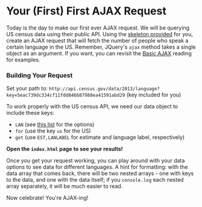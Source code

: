 # Your (First) First AJAX Request

Today is the day to make our first ever AJAX request. We will be querying US census data using their public API. Using the [skeleton provided][skeleton] for you, create an AJAX request that will fetch the number of people who speak a certain language in the US. Remember, JQuery's `ajax` method takes a single object as an argument. If you want, you can revisit the [Basic AJAX][basic-ajax] reading for examples.

### Building Your Request

Set your path to: `http://api.census.gov/data/2013/language?key=5eac739dc334cf11fdd846b87988ea41591abd29` (key included for you)

To work properly with the US census API, we need our data object to include these keys:

- `LAN` (see [this list][language-list] for the options)
- `for` (use the key `us` for the US)
- `get` (use `EST,LANLABEL` for estimate and language label, respectively)

**Open the `index.html` page to see your results!**

Once you get your request working, you can play around with your data options to see data for different languages. A hint for formatting: with the data array that comes back, there will be two nested arrays - one with keys to the data, and one with the data itself; if you `console.log` each nested array separately, it will be much easier to read.

Now celebrate! You're AJAX-ing!

[skeleton]: ../../questions/census_ajax.zip
[language-list]: http://www.census.gov/hhes/socdemo/language/about/02_Primary_list.pdf
[basic-ajax]: https://github.com/appacademy/curriculum/blob/master/javascript/readings/basic-ajax.md
